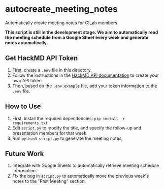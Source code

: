 # autocreate_meeting_notes
Automatically create meeting notes for CILab members.

**This script is still in the development stage. We aim to automatically read the meeting schedule from a Google Sheet every week and generate notes automatically.**

## Get HackMD API Token
1. First, create a `.env` file in this directory.
2. Follow the instructions in the [HackMD API documentation](https://hackmd.io/@hackmd-api/developer-portal/https%3A%2F%2Fhackmd.io%2F%40hackmd-api%2Fhow-to-issue-an-api-token?utm_source=settings-api&utm_medium=inline-cta) to create your own API token. 
3. Then, based on the `.env.example` file, add your token information to the `.env` file.

## How to Use

1. First, install the required dependencies: `pip install -r requirements.txt`
2. Edit `script.py` to modify the title, and specify the follow-up and presentation members for that week.
3. Run `python3 script.py` to generate the meeting notes.

## Future Work
1. Integrate with Google Sheets to automatically retrieve meeting schedule information.
2. Fix the bug in `script.py` to automatically move the previous week's notes to the "Past Meeting" section.
